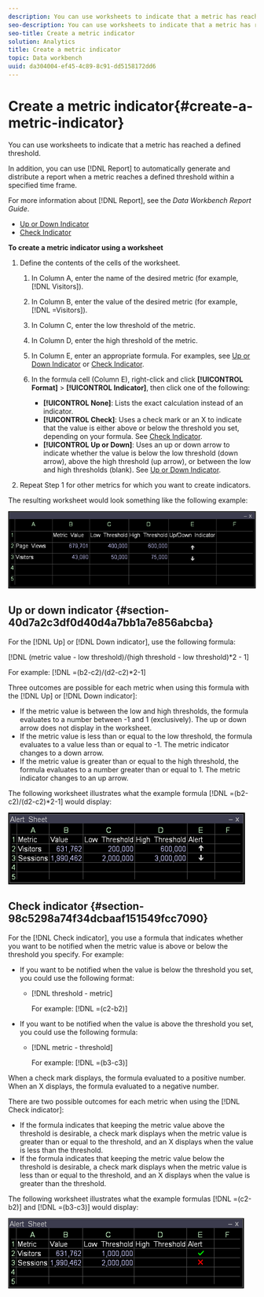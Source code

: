 ```yaml
---
description: You can use worksheets to indicate that a metric has reached a defined threshold.
seo-description: You can use worksheets to indicate that a metric has reached a defined threshold.
seo-title: Create a metric indicator
solution: Analytics
title: Create a metric indicator
topic: Data workbench
uuid: da304004-ef45-4c89-8c91-dd5158172dd6
---
```


# Create a metric indicator{#create-a-metric-indicator}

You can use worksheets to indicate that a metric has reached a defined threshold.

In addition, you can use [!DNL Report] to automatically generate and distribute a report when a metric reaches a defined threshold within a specified time frame.

For more information about [!DNL Report], see the *Data Workbench Report Guide*.

* [Up or Down Indicator](../../../../home/c-get-started/c-analysis-vis/c-wksts/c-metric-ind.md#section-40d7a2c3df0d40d4a7bb1a7e856abcba) 
* [Check Indicator](../../../../home/c-get-started/c-analysis-vis/c-wksts/c-metric-ind.md#section-98c5298a74f34dcbaaf151549fcc7090)

**To create a metric indicator using a worksheet**

1. Define the contents of the cells of the worksheet.

    1. In Column A, enter the name of the desired metric (for example, [!DNL Visitors]). 
    1. In Column B, enter the value of the desired metric (for example, [!DNL =Visitors]). 
    1. In Column C, enter the low threshold of the metric. 
    1. In Column D, enter the high threshold of the metric. 
    1. In Column E, enter an appropriate formula. For examples, see [Up or Down Indicator](../../../../home/c-get-started/c-analysis-vis/c-wksts/c-metric-ind.md#section-40d7a2c3df0d40d4a7bb1a7e856abcba) or [Check Indicator](../../../../home/c-get-started/c-analysis-vis/c-wksts/c-metric-ind.md#section-98c5298a74f34dcbaaf151549fcc7090). 
    1. In the formula cell (Column E), right-click and click **[!UICONTROL Format]** > **[!UICONTROL Indicator]**, then click one of the following:

        * **[!UICONTROL None]**: Lists the exact calculation instead of an indicator. 
        * **[!UICONTROL Check]**: Uses a check mark or an X to indicate that the value is either above or below the threshold you set, depending on your formula. See [Check Indicator](../../../../home/c-get-started/c-analysis-vis/c-wksts/c-metric-ind.md#section-98c5298a74f34dcbaaf151549fcc7090). 
        * **[!UICONTROL Up or Down]**: Uses an up or down arrow to indicate whether the value is below the low threshold (down arrow), above the high threshold (up arrow), or between the low and high thresholds (blank). See [Up or Down Indicator](../../../../home/c-get-started/c-analysis-vis/c-wksts/c-metric-ind.md#section-40d7a2c3df0d40d4a7bb1a7e856abcba).

1. Repeat Step 1 for other metrics for which you want to create indicators.

The resulting worksheet would look something like the following example:

![](assets/vis_Worksheet_Alerts.png)

## Up or down indicator {#section-40d7a2c3df0d40d4a7bb1a7e856abcba}

For the [!DNL Up] or [!DNL Down indicator], use the following formula:

[!DNL (metric value - low threshold)/(high threshold - low threshold)*2 - 1]

For example: [!DNL =(b2-c2)/(d2-c2)*2-1]

Three outcomes are possible for each metric when using this formula with the [!DNL Up] or [!DNL Down indicator]:

* If the metric value is between the low and high thresholds, the formula evaluates to a number between -1 and 1 (exclusively). The up or down arrow does not display in the worksheet. 
* If the metric value is less than or equal to the low threshold, the formula evaluates to a value less than or equal to -1. The metric indicator changes to a down arrow. 
* If the metric value is greater than or equal to the high threshold, the formula evaluates to a number greater than or equal to 1. The metric indicator changes to an up arrow.

The following worksheet illustrates what the example formula [!DNL =(b2-c2)/(d2-c2)*2-1] would display:

![](assets/vis_Worksheet_Alerts_UpDown.png)

## Check indicator {#section-98c5298a74f34dcbaaf151549fcc7090}

For the [!DNL Check indicator], you use a formula that indicates whether you want to be notified when the metric value is above or below the threshold you specify. For example:

* If you want to be notified when the value is below the threshold you set, you could use the following format:

    * [!DNL threshold - metric]

      For example: [!DNL =(c2-b2)]

* If you want to be notified when the value is above the threshold you set, you could use the following formula:

    * [!DNL metric - threshold]

      For example: [!DNL =(b3-c3)]

When a check mark displays, the formula evaluated to a positive number. When an X displays, the formula evaluated to a negative number.

There are two possible outcomes for each metric when using the [!DNL Check indicator]:

* If the formula indicates that keeping the metric value above the threshold is desirable, a check mark displays when the metric value is greater than or equal to the threshold, and an X displays when the value is less than the threshold. 
* If the formula indicates that keeping the metric value below the threshold is desirable, a check mark displays when the metric value is less than or equal to the threshold, and an X displays when the value is greater than the threshold.

The following worksheet illustrates what the example formulas [!DNL =(c2-b2)] and [!DNL =(b3-c3)] would display:

![](assets/vis_Worksheet_Alerts_Check.png)

